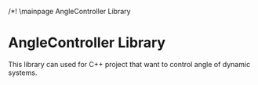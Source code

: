 /*! \mainpage AngleController Library

# AngleController Library   

This library can used for C++ project that want to control angle of dynamic systems.   

